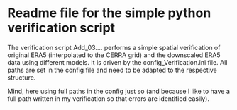 # Readme file for the simple python verification script

The verification script Add_03.... performs a simple spatial verification of original ERA5 (interpolated to the CERRA grid) and the downscaled ERA5 data using different models. It is driven by the config_Verification.ini file.
All paths are set in the config file and need to be adapted to the respective structure.

Mind, here using full paths in the config just so (and because I like to have a full path written in my verification so that errors are identified easily).

